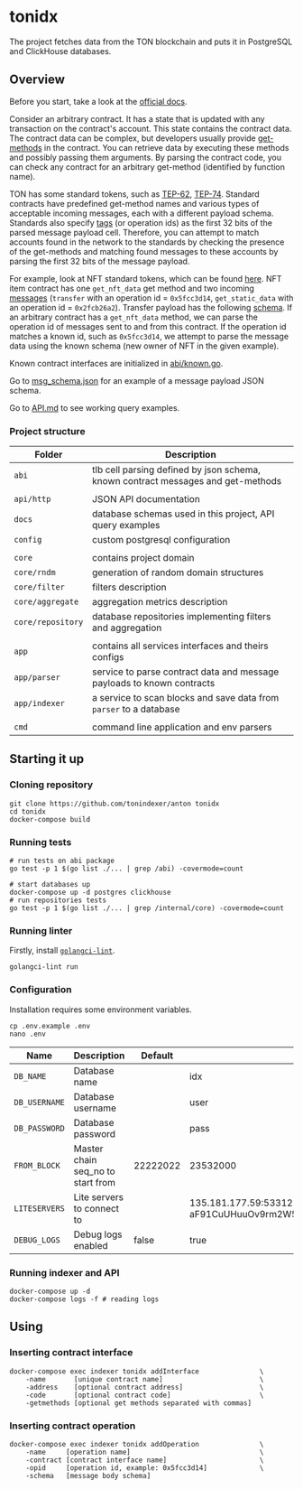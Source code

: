 # tonidx

The project fetches data from the TON blockchain and puts it in PostgreSQL and ClickHouse databases. 

## Overview

Before you start, take a look at the [official docs](https://ton.org/docs/learn/overviews/ton-blockchain).

Consider an arbitrary contract.
It has a state that is updated with any transaction on the contract's account.
This state contains the contract data.
The contract data can be complex,
but developers usually provide [get-methods](https://ton.org/docs/develop/func/functions#specifiers) in the contract.
You can retrieve data by executing these methods and possibly passing them arguments.
By parsing the contract code, you can check any contract for an arbitrary get-method (identified by function name).

TON has some standard tokens, such as
[TEP-62](https://github.com/ton-blockchain/TEPs/blob/master/text/0062-nft-standard.md),
[TEP-74](https://github.com/ton-blockchain/TEPs/blob/master/text/0074-jettons-standard.md).
Standard contracts have predefined get-method names and various types of acceptable incoming messages,
each with a different payload schema.
Standards also specify [tags](https://ton.org/docs/learn/overviews/tl-b-language#constructors) (or operation ids)
as the first 32 bits of the parsed message payload cell.
Therefore, you can attempt to match accounts found in the network to the standards by checking the presence of the get-methods and
matching found messages to these accounts by parsing the first 32 bits of the message payload.

For example, look at NFT standard tokens, which can be found [here](https://github.com/ton-blockchain/token-contract).
NFT item contract has one `get_nft_data` get method and two incoming [messages](https://github.com/ton-blockchain/token-contract/blob/main/nft/op-codes.fc)
(`transfer` with an operation id = `0x5fcc3d14`, `get_static_data` with an operation id = `0x2fcb26a2`).
Transfer payload has the following [schema](https://github.com/xssnick/tonutils-go/blob/master/ton/nft/item.go#L14).
If an arbitrary contract has a `get_nft_data` method, we can parse the operation id of messages sent to and from this contract.
If the operation id matches a known id, such as `0x5fcc3d14`, we attempt to parse the message data using the known schema
(new owner of NFT in the given example).

Known contract interfaces are initialized in [abi/known.go](/abi/known.go).

Go to [msg_schema.json](/docs/msg_schema.json) for an example of a message payload JSON schema.

Go to [API.md](/docs/API.md) to see working query examples.

### Project structure

| Folder            | Description                                                                      | 
|-------------------|----------------------------------------------------------------------------------|
| `abi`             | tlb cell parsing defined by json schema, known contract messages and get-methods |
|                   |                                                                                  |
| `api/http`        | JSON API documentation                                                           |
| `docs`            | database schemas used in this project, API query examples                        |
| `config`          | custom postgresql configuration                                                  |
|                   |                                                                                  |
| `core`            | contains project domain                                                          |
| `core/rndm`       | generation of random domain structures                                           |
| `core/filter`     | filters description                                                              |
| `core/aggregate`  | aggregation metrics description                                                  |
| `core/repository` | database repositories implementing filters and aggregation                       |
|                   |                                                                                  |
| `app`             | contains all services interfaces and theirs configs                              |
| `app/parser`      | service to parse contract data and message payloads to known contracts           | 
| `app/indexer`     | a service to scan blocks and save data from `parser` to a database               |
|                   |                                                                                  |
| `cmd`             | command line application and env parsers                                         |

## Starting it up

### Cloning repository

```shell
git clone https://github.com/tonindexer/anton tonidx
cd tonidx
docker-compose build
```

### Running tests

```shell
# run tests on abi package
go test -p 1 $(go list ./... | grep /abi) -covermode=count

# start databases up
docker-compose up -d postgres clickhouse
# run repositories tests
go test -p 1 $(go list ./... | grep /internal/core) -covermode=count
```

### Running linter

Firstly, install [`golangci-lint`](https://golangci-lint.run/usage/install/).

```shell
golangci-lint run 
```

### Configuration

Installation requires some environment variables.

```shell
cp .env.example .env
nano .env
```

| Name          | Description                       | Default  | Example                                                           |
|---------------|-----------------------------------|----------|-------------------------------------------------------------------|
| `DB_NAME`     | Database name                     |          | idx                                                               |
| `DB_USERNAME` | Database username                 |          | user                                                              |
| `DB_PASSWORD` | Database password                 |          | pass                                                              |
| `FROM_BLOCK`  | Master chain seq_no to start from | 22222022 | 23532000                                                          |
| `LITESERVERS` | Lite servers to connect to        |          | 135.181.177.59:53312 aF91CuUHuuOv9rm2W5+O/4h38M3sRm40DtSdRxQhmtQ= |
| `DEBUG_LOGS`  | Debug logs enabled                | false    | true                                                              |

### Running indexer and API

```shell
docker-compose up -d
docker-compose logs -f # reading logs
```

## Using

### Inserting contract interface

```shell
docker-compose exec indexer tonidx addInterface               \ 
    -name       [unique contract name]                        \
    -address    [optional contract address]                   \
    -code       [optional contract code]                      \
    -getmethods [optional get methods separated with commas]
```

### Inserting contract operation

```shell
docker-compose exec indexer tonidx addOperation               \
    -name     [operation name]                                \
    -contract [contract interface name]                       \
    -opid     [operation id, example: 0x5fcc3d14]             \
    -schema   [message body schema]
```
